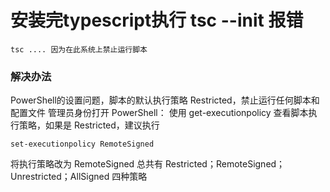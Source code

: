 # 安装完typescript执行 tsc --init 报错

```
tsc .... 因为在此系统上禁止运行脚本
```

### 解决办法
PowerShell的设置问题，脚本的默认执行策略 Restricted，禁止运行任何脚本和配置文件
管理员身份打开 PowerShell： 使用 get-executionpolicy 查看脚本执行策略，如果是 Restricted，建议执行

```
set-executionpolicy RemoteSigned
```

将执行策略改为 RemoteSigned
总共有 Restricted；RemoteSigned；Unrestricted；AllSigned 四种策略
